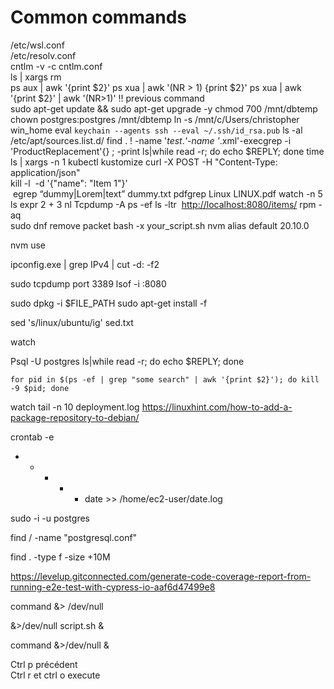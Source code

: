 # Common commands

/etc/wsl.conf  
/etc/resolv.conf  
cntlm -v -c cntlm.conf  
ls | xargs rm  
ps aux | awk '{print $2}'
ps xua | awk '(NR > 1) {print $2}'
ps xua | awk '{print $2}' | awk '(NR>1)'
!! previous command  
sudo apt-get update && sudo apt-get upgrade -y
chmod 700 /mnt/dbtemp
chown postgres:postgres /mnt/dbtemp
ln -s /mnt/c/Users/christopher win_home
eval `keychain --agents ssh --eval ~/.ssh/id_rsa.pub`
ls -al /etc/apt/sources.list.d/
find . ! -name '*test*.*'-name '*.xml'-execgrep -i 'ProductReplacement'{} \; -print
ls|while read -r; do echo $REPLY; done
time
ls | xargs -n 1 kubectl kustomize
curl -X POST -H "Content-Type: application/json" \
kill -l
 -d '{"name": "Item 1"}' \
 egrep “dummy|Lorem|text” dummy.txt
pdfgrep Linux LINUX.pdf
watch -n 5 ls
expr 2 + 3
nl
Tcpdump -A
ps -ef
ls -ltr
 [http://localhost:8080/items/](http://localhost:8080/items/)
rpm -aq  
sudo dnf remove packet
bash -x your_script.sh
nvm alias default 20.10.0

nvm use

ipconfig.exe | grep IPv4 | cut -d: -f2

sudo tcpdump port 3389
lsof -i :8080

sudo dpkg -i $FILE_PATH
sudo apt-get install -f

sed 's/linux/ubuntu/ig' sed.txt

watch 

Psql -U postgres
ls|while read -r; do echo $REPLY; done
```
for pid in $(ps -ef | grep "some search" | awk '{print $2}'); do kill -9 $pid; done
```

watch tail -n 10 deployment.log
https://linuxhint.com/how-to-add-a-package-repository-to-debian/

crontab -e  
* * * * * date >> /home/ec2-user/date.log

sudo -i -u postgres


find / -name "postgresql.conf"

find . -type f -size +10M

https://levelup.gitconnected.com/generate-code-coverage-report-from-running-e2e-test-with-cypress-io-aaf6d47499e8

command &> /dev/null

&>/dev/null script.sh &

command &>/dev/null &

Ctrl p précédent  
Ctrl r et ctrl o execute